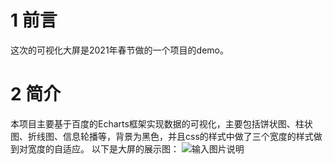 # 1 前言

这次的可视化大屏是2021年春节做的一个项目的demo。

# 2 简介

本项目主要基于百度的Echarts框架实现数据的可视化，主要包括饼状图、柱状图、折线图、信息轮播等，背景为黑色，并且css的样式中做了三个宽度的样式做到对宽度的自适应。
以下是大屏的展示图：
![输入图片说明](https://github.com/nigelnee/doctor-big-data-screen/blob/master/Foxmail20210215020714.png "社区医院大数据.png")
